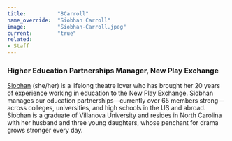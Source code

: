 ```yaml
---
title:          "8Carroll"
name_override:  "Siobhan Carroll"
image:          "Siobhan-Carroll.jpeg"
current:        "true"
related:
- Staff
---
```


### Higher Education Partnerships Manager, New Play Exchange 

[Siobhan](https://newplayexchange.org/users/38439/siobhan-carroll) (she/her) is a lifelong theatre lover who has brought her 20 years of experience working in education to the New Play Exchange. Siobhan manages our education partnerships—currently over 65 members strong—across colleges, universities, and high schools in the US and abroad. Siobhan is a graduate of Villanova University and resides in North Carolina with her husband and three young daughters, whose penchant for drama grows stronger every day.
